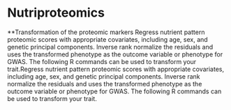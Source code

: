 # Nutriproteomics

**Transformation of the proteomic markers
Regress nutrient pattern proteomic scores with appropriate covariates, including age, sex, and genetic principal components. Inverse rank normalize the residuals and uses the transformed phenotype as the outcome variable or phenotype for  GWAS. The following R commands can be used to transform your trait.Regress nutrient pattern proteomic scores with appropriate covariates, including age, sex, and genetic principal components. Inverse rank normalize the residuals and uses the transformed phenotype as the outcome variable or phenotype for  GWAS. The following R commands can be used to transform your trait.

```R



